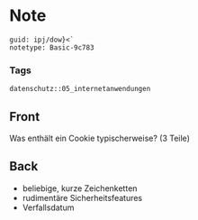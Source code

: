 # Note
```
guid: ipj/dow}<`
notetype: Basic-9c783
```

### Tags
```
datenschutz::05_internetanwendungen
```

## Front
Was enthält ein Cookie typischerweise? (3 Teile)

## Back
<ul>
  <li>beliebige, kurze Zeichenketten
  <li>rudimentäre Sicherheitsfeatures
  <li>Verfallsdatum
</ul>
